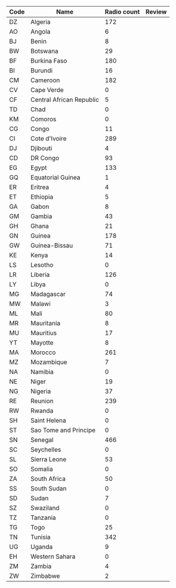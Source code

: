 |Code|Name                    |Radio count|Review|
|----|------------------------|-----------|------|
|DZ  |Algeria                 |172        |
|AO  |Angola                  |6          |
|BJ  |Benin                   |8          |
|BW  |Botswana                |29         |
|BF  |Burkina Faso            |180        |
|BI  |Burundi                 |16         |
|CM  |Cameroon                |182        |
|CV  |Cape Verde              |0          |
|CF  |Central African Republic|5          |
|TD  |Chad                    |0          |
|KM  |Comoros                 |0          |
|CG  |Congo                   |11         |
|CI  |Cote d'Ivoire           |289        |
|DJ  |Djibouti                |4          |
|CD  |DR Congo                |93         |
|EG  |Egypt                   |133        |
|GQ  |Equatorial Guinea       |1          |
|ER  |Eritrea                 |4          |
|ET  |Ethiopia                |5          |
|GA  |Gabon                   |8          |
|GM  |Gambia                  |43         |
|GH  |Ghana                   |21         |
|GN  |Guinea                  |178        |
|GW  |Guinea-Bissau           |71         |
|KE  |Kenya                   |14         |
|LS  |Lesotho                 |0          |
|LR  |Liberia                 |126        |
|LY  |Libya                   |0          |
|MG  |Madagascar              |74         |
|MW  |Malawi                  |3          |
|ML  |Mali                    |80         |
|MR  |Mauritania              |8          |
|MU  |Mauritius               |17         |
|YT  |Mayotte                 |8          |
|MA  |Morocco                 |261        |
|MZ  |Mozambique              |7          |
|NA  |Namibia                 |0          |
|NE  |Niger                   |19         |
|NG  |Nigeria                 |37         |
|RE  |Reunion                 |239        |
|RW  |Rwanda                  |0          |
|SH  |Saint Helena            |0          |
|ST  |Sao Tome and Principe   |0          |
|SN  |Senegal                 |466        |
|SC  |Seychelles              |0          |
|SL  |Sierra Leone            |53         |
|SO  |Somalia                 |0          |
|ZA  |South Africa            |50         |
|SS  |South Sudan             |0          |
|SD  |Sudan                   |7          |
|SZ  |Swaziland               |0          |
|TZ  |Tanzania                |0          |
|TG  |Togo                    |25         |
|TN  |Tunisia                 |342        |
|UG  |Uganda                  |9          |
|EH  |Western Sahara          |0          |
|ZM  |Zambia                  |4          |
|ZW  |Zimbabwe                |2          |
